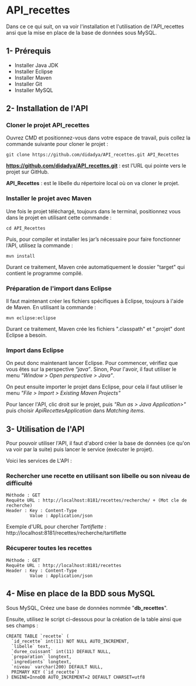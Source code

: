 # API_recettes

Dans ce ce qui suit, on va voir l'installation et l'utilisation de l'API_recettes ansi que la mise en place de la base de données sous MySQL.

## 1- Prérequis
* Installer Java JDK
* Installer Eclipse
* Installer Maven
* Installer Git
* Installer MySQL

## 2- Installation de l'API

### Cloner le projet API_recettes
Ouvrez CMD et positionnez-vous dans votre espace de travail, puis collez la commande suivante pour cloner le projet :
```
git clone https://github.com/didadya/API_recettes.git API_Recettes
```
**https://github.com/didadya/API_recettes.git** : est l’URL qui pointe vers le projet sur GitHub.

**API_Recettes** : est le libelle du répertoire local où on va cloner le projet.

### Installer le projet avec Maven

Une fois le projet téléchargé, toujours dans le terminal, positionnez vous dans le projet en utilisant cette commande : 
```
cd API_Recettes
```
Puis, pour compiler et installer les jar’s nécessaire pour faire fonctionner l’API, utilisez la commande : 
```
mvn install
```
Durant ce traitement, Maven crée automatiquement le dossier "target" qui contient le programme compilé.

### Préparation de l'import dans Eclipse 

Il faut maintenant créer les fichiers spécifiques à Eclipse, toujours à l'aide de Maven. En utilisant la commande : 
```
mvn eclipse:eclipse
```
Durant ce traitement, Maven crée les fichiers ".classpath" et ".projet" dont Eclipse a besoin.

### Import dans Eclipse

On peut donc maintenant lancer Eclipse. Pour commencer, vérifiez que vous êtes sur la perspective *“java”*. Sinon, Pour l'avoir, il faut utiliser le menu *"Window > Open perspective > Java"*.

On peut ensuite importer le projet dans Eclipse, pour cela il faut utiliser le menu *"File > Import > Existing Maven Projects"*

Pour lancer l'API, clic droit sur le projet, puis *"Run as > Java Application>"* puis choisir *ApiRecettesApplication* dans *Matching items*.

## 3- Utilisation de l'API

Pour pouvoir utiliser l'API, il faut d'abord créer la base de données (ce qu'on va voir par la suite) puis lancer le service (exécuter le projet).

Voici les services de L'API :

### Rechercher une recette en utilisant son libelle ou son niveau de difficulté
```
Méthode : GET
Requête URL : http://localhost:8181/recettes/recherche/ + (Mot cle de recherche)
Header : Key : Content-Type
         Value : Application/json
```

Exemple d'URL pour chercher *Tartiflette* :  http://localhost:8181/recettes/recherche/tartiflette

### Récuperer toutes les recettes
```
Méthode : GET
Requête URL : http://localhost:8181/recettes
Header : Key : Content-Type
         Value : Application/json
```

## 4- Mise en place de la BDD sous MySQL

Sous MySQL, Créez une base de données nommée "**db_recettes**".

Ensuite, utilisez le script ci-dessous pour la création de la table ainsi que ses champs :
```
CREATE TABLE `recette` (
  `id_recette` int(11) NOT NULL AUTO_INCREMENT,
  `libelle` text,
  `duree_cuissant` int(11) DEFAULT NULL,
  `preparation` longtext,
  `ingredients` longtext,
  `niveau` varchar(200) DEFAULT NULL,
  PRIMARY KEY (`id_recette`)
) ENGINE=InnoDB AUTO_INCREMENT=2 DEFAULT CHARSET=utf8
```
